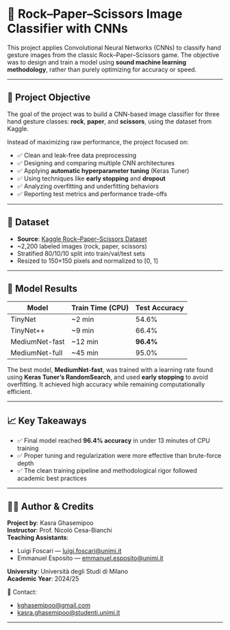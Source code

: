 # 🧠 Rock–Paper–Scissors Image Classifier with CNNs

This project applies Convolutional Neural Networks (CNNs) to classify hand gesture images from the classic Rock–Paper–Scissors game. The objective was to design and train a model using **sound machine learning methodology**, rather than purely optimizing for accuracy or speed.

---

## 🎯 Project Objective

The goal of the project was to build a CNN-based image classifier for three hand gesture classes: **rock**, **paper**, and **scissors**, using the dataset from Kaggle.

Instead of maximizing raw performance, the project focused on:

- ✅ Clean and leak-free data preprocessing  
- ✅ Designing and comparing multiple CNN architectures  
- ✅ Applying **automatic hyperparameter tuning** (Keras Tuner)  
- ✅ Using techniques like **early stopping** and **dropout**  
- ✅ Analyzing overfitting and underfitting behaviors  
- ✅ Reporting test metrics and performance trade-offs

---

## 🧪 Dataset

- **Source**: [Kaggle Rock–Paper–Scissors Dataset](https://www.kaggle.com/datasets/drgfreeman/rockpaperscissors)
- ~2,200 labeled images (rock, paper, scissors)
- Stratified 80/10/10 split into train/val/test sets
- Resized to 150×150 pixels and normalized to [0, 1]

---

## 🧠 Model Results

| Model          | Train Time (CPU) | Test Accuracy |
|----------------|------------------|---------------|
| TinyNet        | ~2 min           | 54.6%         |
| TinyNet++      | ~9 min           | 66.4%         |
| MediumNet-fast | ~12 min          | **96.4%**     |
| MediumNet-full | ~45 min          | 95.0%         |

The best model, **MediumNet-fast**, was trained with a learning rate found using **Keras Tuner’s RandomSearch**, and used **early stopping** to avoid overfitting. It achieved high accuracy while remaining computationally efficient.

---

## 📈 Key Takeaways

- ✅ Final model reached **96.4% accuracy** in under 13 minutes of CPU training  
- ✅ Proper tuning and regularization were more effective than brute-force depth  
- ✅ The clean training pipeline and methodological rigor followed academic best practices

---

## 👨‍🎓 Author & Credits

**Project by**: Kasra Ghasemipoo  
**Instructor**: Prof. Nicolò Cesa-Bianchi  
**Teaching Assistants**:  
- Luigi Foscari — [luigi.foscari@unimi.it](mailto:luigi.foscari@unimi.it)  
- Emmanuel Esposito — [emmanuel.esposito@unimi.it](mailto:emmanuel.esposito@unimi.it)  

**University**: Università degli Studi di Milano  
**Academic Year**: 2024/25  

📧 Contact:  
- kghasemipoo@gmail.com  
- kasra.ghasemipoo@studenti.unimi.it

---
